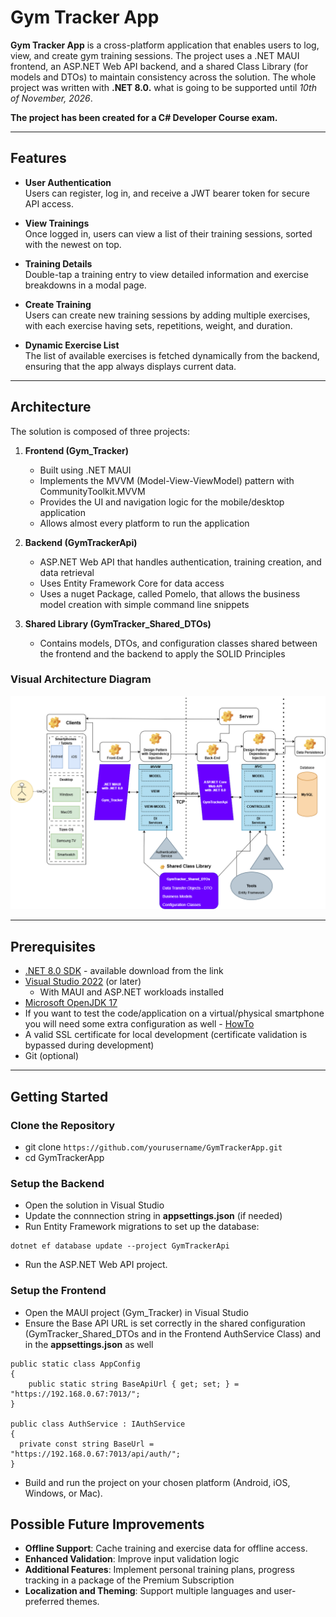 # Gym Tracker App

**Gym Tracker App** is a cross-platform application that enables users to log, view, and create gym training sessions. The project uses a .NET MAUI frontend, an ASP.NET Web API backend, and a shared Class Library (for models and DTOs) to maintain consistency across the solution. The whole project was written with **.NET 8.0.** what is going to be supported until *10th of November, 2026*.

**The project has been created for a C# Developer Course exam.** 

---

## Features

- **User Authentication**  
  Users can register, log in, and receive a JWT bearer token for secure API access.

- **View Trainings**  
  Once logged in, users can view a list of their training sessions, sorted with the newest on top.

- **Training Details**  
  Double-tap a training entry to view detailed information and exercise breakdowns in a modal page.

- **Create Training**  
  Users can create new training sessions by adding multiple exercises, with each exercise having sets, repetitions, weight, and duration.

- **Dynamic Exercise List**  
  The list of available exercises is fetched dynamically from the backend, ensuring that the app always displays current data.

---

## Architecture

The solution is composed of three projects:

1. **Frontend (Gym_Tracker)**  
   - Built using .NET MAUI
   - Implements the MVVM (Model-View-ViewModel) pattern with CommunityToolkit.MVVM
   - Provides the UI and navigation logic for the mobile/desktop application
   - Allows almost every platform to run the application

2. **Backend (GymTrackerApi)**  
   - ASP.NET Web API that handles authentication, training creation, and data retrieval  
   - Uses Entity Framework Core for data access
   - Uses a nuget Package, called Pomelo, that allows the business model creation with simple command line snippets

3. **Shared Library (GymTracker_Shared_DTOs)**  
   - Contains models, DTOs, and configuration classes shared between the frontend and the backend to apply the SOLID Principles

### Visual Architecture Diagram

![Architecture Diagram](images/System-Architecture.png)

---

## Prerequisites

- [.NET 8.0 SDK](https://dotnet.microsoft.com/en-us/download/dotnet/8.0) - available download from the link
- [Visual Studio 2022](https://visualstudio.microsoft.com/) (or later)
  - With MAUI and ASP.NET workloads installed
- [Microsoft OpenJDK 17](https://learn.microsoft.com/en-gb/java/openjdk/download#openjdk-17)
- If you want to test the code/application on a virtual/physical smartphone you will need some extra configuration as well - [HowTo](https://learn.microsoft.com/en-us/dotnet/maui/android/device/setup?view=net-maui-8.0)
- A valid SSL certificate for local development (certificate validation is bypassed during development)
- Git (optional)

---

## Getting Started

### Clone the Repository

- git clone ```https://github.com/yourusername/GymTrackerApp.git```
- cd GymTrackerApp

### Setup the Backend
- Open the solution in Visual Studio
- Update the connnection string in **appsettings.json** (if needed)
- Run Entity Framework migrations to set up the database:
```
dotnet ef database update --project GymTrackerApi
```
- Run the ASP.NET Web API project.

### Setup the Frontend

- Open the MAUI project (Gym_Tracker) in Visual Studio
- Ensure the Base API URL is set correctly in the shared configuration (GymTracker_Shared_DTOs and in the Frontend AuthService Class) and in the **appsettings.json** as well
```
public static class AppConfig
{
    public static string BaseApiUrl { get; set; } = "https://192.168.0.67:7013/";
}

public class AuthService : IAuthService
{
  private const string BaseUrl = "https://192.168.0.67:7013/api/auth/";
}
```
- Build and run the project on your chosen platform (Android, iOS, Windows, or Mac).

## Possible Future Improvements

- **Offline Support**: Cache training and exercise data for offline access.
- **Enhanced Validation**: Improve input validation logic
- **Additional Features**: Implement personal training plans, progress tracking in a package of the Premium Subscription
- **Localization and Theming**: Support multiple languages and user-preferred themes.